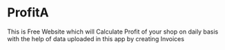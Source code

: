 # ProfitA
This is Free Website which will Calculate Profit of your shop on daily basis with the help of data uploaded in this app by creating Invoices 
